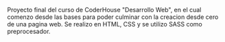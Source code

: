 Proyecto final del curso de CoderHouse "Desarrollo Web", en el cual comenzo desde las bases para poder culminar con la creacion desde cero de una pagina web. Se realizo en HTML, CSS y se utilizo SASS como preprocesador.
